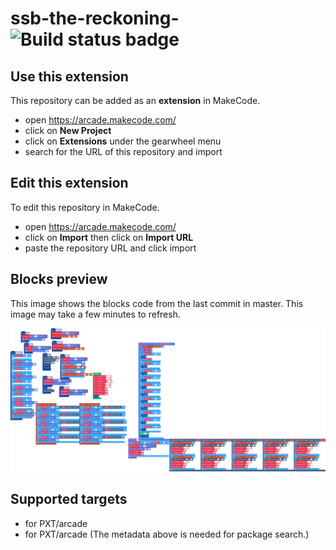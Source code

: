 # ssb-the-reckoning- ![Build status badge](https://github.com/deltamth/ssb-the-reckoning-/workflows/MakeCode/badge.svg)



## Use this extension

This repository can be added as an **extension** in MakeCode.

* open https://arcade.makecode.com/
* click on **New Project**
* click on **Extensions** under the gearwheel menu
* search for the URL of this repository and import

## Edit this extension

To edit this repository in MakeCode.

* open https://arcade.makecode.com/
* click on **Import** then click on **Import URL**
* paste the repository URL and click import

## Blocks preview

This image shows the blocks code from the last commit in master.
This image may take a few minutes to refresh.

![A rendered view of the blocks](https://github.com/deltamth/ssb-the-reckoning-/raw/master/.makecode/blocks.png)

## Supported targets

* for PXT/arcade
* for PXT/arcade
(The metadata above is needed for package search.)

